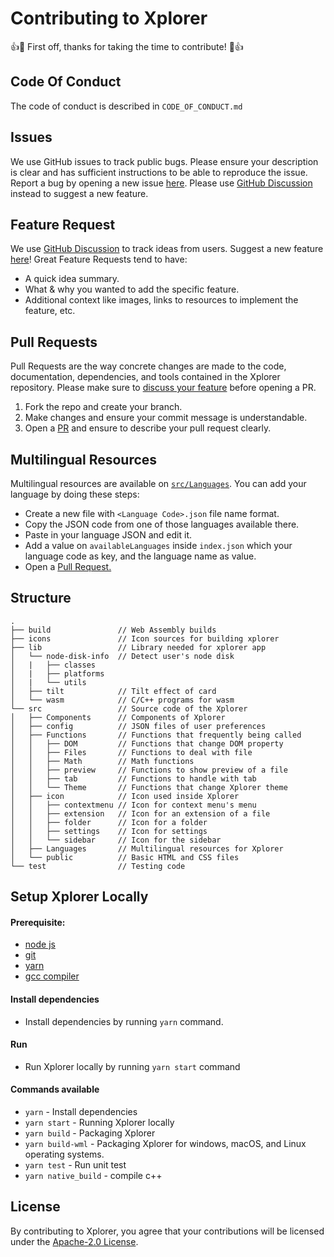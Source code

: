 # Contributing to Xplorer
👍🎉 First off, thanks for taking the time to contribute! 🎉👍

## Code Of Conduct
The code of conduct is described in `CODE_OF_CONDUCT.md`

## Issues
We use GitHub issues to track public bugs. Please ensure your description is clear and has sufficient instructions to be able to reproduce the issue. Report a bug by opening a new issue [here](https://github.com/kimlimjustin/xplorer/issues). Please use [GitHub Discussion](https://github.com/kimlimjustin/xplorer/discussions) instead to suggest a new feature.

## Feature Request
We use [GitHub Discussion](https://github.com/kimlimjustin/xplorer/discussions) to track ideas from users. Suggest a new feature [here](https://github.com/kimlimjustin/xplorer/discussions)!
Great Feature Requests tend to have:
- A quick idea summary.
- What & why you wanted to add the specific feature.
- Additional context like images, links to resources to implement the feature, etc.

## Pull Requests
Pull Requests are the way concrete changes are made to the code, documentation, dependencies, and tools contained in the Xplorer repository. Please make sure to [discuss your feature](#feature-request) before opening a PR.
1. Fork the repo and create your branch.
2. Make changes and ensure your commit message is understandable.
3. Open a [PR](https://github.com/kimlimjustin/xplorer/pulls) and ensure to describe your pull request clearly.

## Multilingual Resources
Multilingual resources are available on [`src/Languages`](https://github.com/kimlimjustin/xplorer/tree/master/src/Languages).
You can add your language by doing these steps:
- Create a new file with `<Language Code>.json` file name format.
- Copy the JSON code from one of those languages available there.
- Paste in your language JSON and edit it.
- Add a value on `availableLanguages` inside `index.json` which your language code as key, and the language name as value.
- Open a [Pull Request.](#pull-requests)


## Structure
```
.
├── build               // Web Assembly builds
├── icons               // Icon sources for building xplorer
├── lib                 // Library needed for xplorer app
│   └── node-disk-info  // Detect user's node disk
│   |   ├── classes
│   |   ├── platforms
│   |   └── utils
│   ├── tilt            // Tilt effect of card
│   └── wasm            // C/C++ programs for wasm
└── src                 // Source code of the Xplorer
│   ├── Components      // Components of Xplorer
│   ├── config          // JSON files of user preferences
│   ├── Functions       // Functions that frequently being called
│   │   ├── DOM         // Functions that change DOM property
│   │   ├── Files       // Functions to deal with file
│   │   ├── Math        // Math functions
│   │   ├── preview     // Functions to show preview of a file
│   │   ├── tab         // Functions to handle with tab
│   │   └── Theme       // Functions that change Xplorer theme
│   ├── icon            // Icon used inside Xplorer
│   │   ├── contextmenu // Icon for context menu's menu
│   │   ├── extension   // Icon for an extension of a file
│   │   ├── folder      // Icon for a folder
│   │   ├── settings    // Icon for settings
│   │   └── sidebar     // Icon for the sidebar
│   ├── Languages       // Multilingual resources for Xplorer
│   └── public          // Basic HTML and CSS files
└── test                // Testing code
```

## Setup Xplorer Locally
#### Prerequisite: 

- [node js]((https://nodejs.org/en/))
- [git](https://git-scm.com/)
- [yarn](https://yarnpkg.com/)
- [gcc compiler](https://gcc.gnu.org/)

#### Install dependencies
- Install dependencies by running `yarn` command.

#### Run
- Run Xplorer locally by running `yarn start` command

#### Commands available
- `yarn`              - Install dependencies
- `yarn start`        - Running Xplorer locally
- `yarn build`        - Packaging Xplorer
- `yarn build-wml`    - Packaging Xplorer for windows, macOS, and Linux operating systems.
- `yarn test`         - Run unit test
- `yarn native_build` - compile c++

## License
By contributing to Xplorer, you agree that your contributions will be licensed under the [Apache-2.0 License](https://github.com/kimlimjustin/xplorer/blob/master/LICENSE).